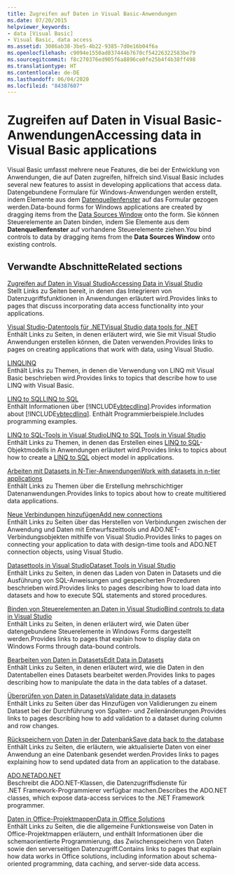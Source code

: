 ```yaml
---
title: Zugreifen auf Daten in Visual Basic-Anwendungen
ms.date: 07/20/2015
helpviewer_keywords:
- data [Visual Basic]
- Visual Basic, data access
ms.assetid: 3086ab38-3be5-4b22-9385-7d0e16b04f6a
ms.openlocfilehash: c9094e1550ad837444b7670cf54226322583be79
ms.sourcegitcommit: f8c270376ed905f6a8896ce0fe25b4f4b38ff498
ms.translationtype: HT
ms.contentlocale: de-DE
ms.lasthandoff: 06/04/2020
ms.locfileid: "84387607"
---
```

# <a name="accessing-data-in-visual-basic-applications"></a><span data-ttu-id="434f5-102">Zugreifen auf Daten in Visual Basic-Anwendungen</span><span class="sxs-lookup"><span data-stu-id="434f5-102">Accessing data in Visual Basic applications</span></span>

<span data-ttu-id="434f5-103">Visual Basic umfasst mehrere neue Features, die bei der Entwicklung von Anwendungen, die auf Daten zugreifen, hilfreich sind.</span><span class="sxs-lookup"><span data-stu-id="434f5-103">Visual Basic includes several new features to assist in developing applications that access data.</span></span> <span data-ttu-id="434f5-104">Datengebundene Formulare für Windows-Anwendungen werden erstellt, indem Elemente aus dem [Datenquellenfenster](/visualstudio/data-tools/add-new-data-sources) auf das Formular gezogen werden.</span><span class="sxs-lookup"><span data-stu-id="434f5-104">Data-bound forms for Windows applications are created by dragging items from the [Data Sources Window](/visualstudio/data-tools/add-new-data-sources) onto the form.</span></span> <span data-ttu-id="434f5-105">Sie können Steuerelemente an Daten binden, indem Sie Elemente aus dem **Datenquellenfenster** auf vorhandene Steuerelemente ziehen.</span><span class="sxs-lookup"><span data-stu-id="434f5-105">You bind controls to data by dragging items from the **Data Sources Window** onto existing controls.</span></span>

## <a name="related-sections"></a><span data-ttu-id="434f5-106">Verwandte Abschnitte</span><span class="sxs-lookup"><span data-stu-id="434f5-106">Related sections</span></span>

[<span data-ttu-id="434f5-107">Zugreifen auf Daten in Visual Studio</span><span class="sxs-lookup"><span data-stu-id="434f5-107">Accessing Data in Visual Studio</span></span>](/visualstudio/data-tools/)  
<span data-ttu-id="434f5-108">Stellt Links zu Seiten bereit, in denen das Integrieren von Datenzugriffsfunktionen in Anwendungen erläutert wird.</span><span class="sxs-lookup"><span data-stu-id="434f5-108">Provides links to pages that discuss incorporating data access functionality into your applications.</span></span>

[<span data-ttu-id="434f5-109">Visual Studio-Datentools für .NET</span><span class="sxs-lookup"><span data-stu-id="434f5-109">Visual Studio data tools for .NET</span></span>](/visualstudio/data-tools/visual-studio-data-tools-for-dotnet)  
<span data-ttu-id="434f5-110">Enthält Links zu Seiten, in denen erläutert wird, wie Sie mit Visual Studio Anwendungen erstellen können, die Daten verwenden.</span><span class="sxs-lookup"><span data-stu-id="434f5-110">Provides links to pages on creating applications that work with data, using Visual Studio.</span></span>

[<span data-ttu-id="434f5-111">LINQ</span><span class="sxs-lookup"><span data-stu-id="434f5-111">LINQ</span></span>](../programming-guide/language-features/linq/index.md)  
<span data-ttu-id="434f5-112">Enthält Links zu Themen, in denen die Verwendung von LINQ mit Visual Basic beschrieben wird.</span><span class="sxs-lookup"><span data-stu-id="434f5-112">Provides links to topics that describe how to use LINQ with Visual Basic.</span></span>

[<span data-ttu-id="434f5-113">LINQ to SQL</span><span class="sxs-lookup"><span data-stu-id="434f5-113">LINQ to SQL</span></span>](../../framework/data/adonet/sql/linq/index.md)  
<span data-ttu-id="434f5-114">Enthält Informationen über [!INCLUDE[vbtecdlinq](~/includes/vbtecdlinq-md.md)].</span><span class="sxs-lookup"><span data-stu-id="434f5-114">Provides information about [!INCLUDE[vbtecdlinq](~/includes/vbtecdlinq-md.md)].</span></span> <span data-ttu-id="434f5-115">Enthält Programmierbeispiele.</span><span class="sxs-lookup"><span data-stu-id="434f5-115">Includes programming examples.</span></span>  

[<span data-ttu-id="434f5-116">LINQ to SQL-Tools in Visual Studio</span><span class="sxs-lookup"><span data-stu-id="434f5-116">LINQ to SQL Tools in Visual Studio</span></span>](/visualstudio/data-tools/linq-to-sql-tools-in-visual-studio2)  
<span data-ttu-id="434f5-117">Enthält Links zu Themen, in denen das Erstellen eines [LINQ to SQL](../../framework/data/adonet/sql/linq/index.md)-Objektmodells in Anwendungen erläutert wird.</span><span class="sxs-lookup"><span data-stu-id="434f5-117">Provides links to topics about how to create a [LINQ to SQL](../../framework/data/adonet/sql/linq/index.md) object model in applications.</span></span>

[<span data-ttu-id="434f5-118">Arbeiten mit Datasets in N-Tier-Anwendungen</span><span class="sxs-lookup"><span data-stu-id="434f5-118">Work with datasets in n-tier applications</span></span>](/visualstudio/data-tools/work-with-datasets-in-n-tier-applications)  
<span data-ttu-id="434f5-119">Enthält Links zu Themen über die Erstellung mehrschichtiger Datenanwendungen.</span><span class="sxs-lookup"><span data-stu-id="434f5-119">Provides links to topics about how to create multitiered data applications.</span></span>

[<span data-ttu-id="434f5-120">Neue Verbindungen hinzufügen</span><span class="sxs-lookup"><span data-stu-id="434f5-120">Add new connections</span></span>](/visualstudio/data-tools/add-new-connections)  
<span data-ttu-id="434f5-121">Enthält Links zu Seiten über das Herstellen von Verbindungen zwischen der Anwendung und Daten mit Entwurfszeittools und ADO.NET-Verbindungsobjekten mithilfe von Visual Studio.</span><span class="sxs-lookup"><span data-stu-id="434f5-121">Provides links to pages on connecting your application to data with design-time tools and ADO.NET connection objects, using Visual Studio.</span></span>

[<span data-ttu-id="434f5-122">Datasettools in Visual Studio</span><span class="sxs-lookup"><span data-stu-id="434f5-122">Dataset Tools in Visual Studio</span></span>](/visualstudio/data-tools/dataset-tools-in-visual-studio)  
<span data-ttu-id="434f5-123">Enthält Links zu Seiten, in denen das Laden von Daten in Datasets und die Ausführung von SQL-Anweisungen und gespeicherten Prozeduren beschrieben wird.</span><span class="sxs-lookup"><span data-stu-id="434f5-123">Provides links to pages describing how to load data into datasets and how to execute SQL statements and stored procedures.</span></span>  

[<span data-ttu-id="434f5-124">Binden von Steuerelementen an Daten in Visual Studio</span><span class="sxs-lookup"><span data-stu-id="434f5-124">Bind controls to data in Visual Studio</span></span>](/visualstudio/data-tools/bind-controls-to-data-in-visual-studio)  
<span data-ttu-id="434f5-125">Enthält Links zu Seiten, in denen erläutert wird, wie Daten über datengebundene Steuerelemente in Windows Forms dargestellt werden.</span><span class="sxs-lookup"><span data-stu-id="434f5-125">Provides links to pages that explain how to display data on Windows Forms through data-bound controls.</span></span>

[<span data-ttu-id="434f5-126">Bearbeiten von Daten in Datasets</span><span class="sxs-lookup"><span data-stu-id="434f5-126">Edit Data in Datasets</span></span>](/visualstudio/data-tools/edit-data-in-datasets)  
<span data-ttu-id="434f5-127">Enthält Links zu Seiten, in denen erläutert wird, wie die Daten in den Datentabellen eines Datasets bearbeitet werden.</span><span class="sxs-lookup"><span data-stu-id="434f5-127">Provides links to pages describing how to manipulate the data in the data tables of a dataset.</span></span>  

[<span data-ttu-id="434f5-128">Überprüfen von Daten in Datasets</span><span class="sxs-lookup"><span data-stu-id="434f5-128">Validate data in datasets</span></span>](/visualstudio/data-tools/validate-data-in-datasets)  
<span data-ttu-id="434f5-129">Enthält Links zu Seiten über das Hinzufügen von Validierungen zu einem Dataset bei der Durchführung von Spalten- und Zeilenänderungen.</span><span class="sxs-lookup"><span data-stu-id="434f5-129">Provides links to pages describing how to add validation to a dataset during column and row changes.</span></span>

[<span data-ttu-id="434f5-130">Rückspeichern von Daten in der Datenbank</span><span class="sxs-lookup"><span data-stu-id="434f5-130">Save data back to the database</span></span>](/visualstudio/data-tools/save-data-back-to-the-database)  
<span data-ttu-id="434f5-131">Enthält Links zu Seiten, die erläutern, wie aktualisierte Daten von einer Anwendung an eine Datenbank gesendet werden.</span><span class="sxs-lookup"><span data-stu-id="434f5-131">Provides links to pages explaining how to send updated data from an application to the database.</span></span>

[<span data-ttu-id="434f5-132">ADO.NET</span><span class="sxs-lookup"><span data-stu-id="434f5-132">ADO.NET</span></span>](../../framework/data/adonet/index.md)  
<span data-ttu-id="434f5-133">Beschreibt die ADO.NET-Klassen, die Datenzugriffsdienste für .NET Framework-Programmierer verfügbar machen.</span><span class="sxs-lookup"><span data-stu-id="434f5-133">Describes the ADO.NET classes, which expose data-access services to the .NET Framework programmer.</span></span>

[<span data-ttu-id="434f5-134">Daten in Office-Projektmappen</span><span class="sxs-lookup"><span data-stu-id="434f5-134">Data in Office Solutions</span></span>](/visualstudio/vsto/data-in-office-solutions)  
<span data-ttu-id="434f5-135">Enthält Links zu Seiten, die die allgemeine Funktionsweise von Daten in Office-Projektmappen erläutern, und enthält Informationen über die schemaorientierte Programmierung, das Zwischenspeichern von Daten sowie den serverseitigen Datenzugriff.</span><span class="sxs-lookup"><span data-stu-id="434f5-135">Contains links to pages that explain how data works in Office solutions, including information about schema-oriented programming, data caching, and server-side data access.</span></span>
